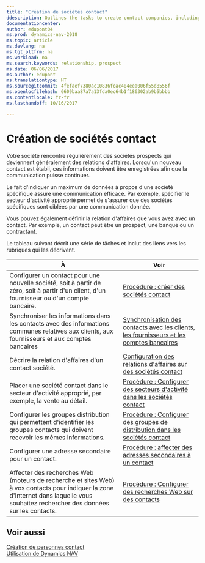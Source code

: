```yaml
---
title: "Création de sociétés contact"
ddescription: Outlines the tasks to create contact companies, including assigning relevant data about prospects and defining the business relationships you have with companies.
documentationcenter: 
author: edupont04
ms.prod: dynamics-nav-2018
ms.topic: article
ms.devlang: na
ms.tgt_pltfrm: na
ms.workload: na
ms.search.keywords: relationship, prospect
ms.date: 06/06/2017
ms.author: edupont
ms.translationtype: HT
ms.sourcegitcommit: 4fefaef7380ac10836fcac404eea006f55d8556f
ms.openlocfilehash: 6609baa87a7a13fda0ec64b1f186302ab9b5bbbb
ms.contentlocale: fr-fr
ms.lasthandoff: 10/16/2017

---
```

# <a name="creating-contact-companies"></a>Création de sociétés contact
Votre société rencontre régulièrement des sociétés prospects qui deviennent généralement des relations d'affaires. Lorsqu'un nouveau contact est établi, ces informations doivent être enregistrées afin que la communication puisse continuer.

Le fait d'indiquer un maximum de données à propos d'une société spécifique assure une communication efficace. Par exemple, spécifier le secteur d'activité approprié permet de s'assurer que des sociétés spécifiques sont ciblées par une communication donnée.

Vous pouvez également définir la relation d'affaires que vous avez avec un contact. Par exemple, un contact peut être un prospect, une banque ou un contractant.

Le tableau suivant décrit une série de tâches et inclut des liens vers les rubriques qui les décrivent. 

| À | Voir |
| --- | --- |
| Configurer un contact pour une nouvelle société, soit à partir de zéro, soit à partir d'un client, d'un fournisseur ou d'un compte bancaire. |[Procédure : créer des sociétés contact](marketing-how-create-contact-companies.md) |
| Synchroniser les informations dans les contacts avec des informations communes relatives aux clients, aux fournisseurs et aux comptes bancaires |[Synchronisation des contacts avec les clients, les fournisseurs et les comptes bancaires](marketing-synchronize-contacts-customers-vendors-bank-accounts.md) |
| Décrire la relation d'affaires d'un contact société. |[Configuration des relations d'affaires sur des sociétés contact](marketing-business-relations.md) |
| Placer une société contact dans le secteur d'activité approprié, par exemple, la vente au détail. |[Procédure : Configurer des secteurs d'activité dans les sociétés contact](marketing-industry-groups.md) |
| Configurer les groupes distribution qui permettent d'identifier les groupes contacts qui doivent recevoir les mêmes informations. |[Procédure : Configurer des groupes de distribution dans les sociétés contact](marketing-mailing-groups.md) |
| Configurer une adresse secondaire pour un contact. |[Procédure : affecter des adresses secondaires à un contact](marketing-how-assign-alternate-address.md) |
| Affecter des recherches Web (moteurs de recherche et sites Web) à vos contacts pour indiquer la zone d'Internet dans laquelle vous souhaitez rechercher des données sur les contacts. |[Procédure : Configurer des recherches Web sur des contacts](marketing-web-sources.md) |

## <a name="see-also"></a>Voir aussi
[Création de personnes contact](marketing-create-contact-persons.md)   
[Utilisation de Dynamics NAV](ui-work-product.md)

